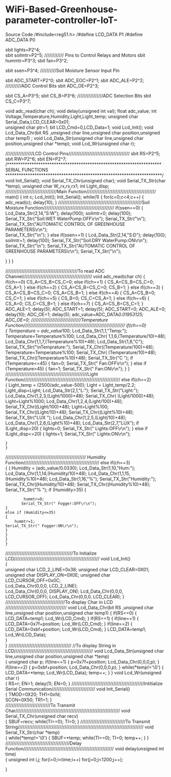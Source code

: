 # WiFi-Based-Greenhouse-parameter-controller-IoT-

Source Code
/#include<reg51.h>
/#define LCD_DATA	P1
/#define ADC_DATA	P0

sbit lights=P2^4;				
sbit soilmtr=P2^5;				//////////// Pins to Control Relays and Motors 
sbit hummtr=P3^3;
sbit fan=P3^2;

sbit ssen=P3^4;					//////////Soil Moisture Sensor Input Pin

sbit ADC_START=P2^0;
sbit ADC_EOC=P2^1;
sbit ADC_ALE=P2^2;					//////////ADC Control Bits
sbit ADC_OE=P2^3;

sbit CS_A=P3^5;	
sbit CS_B=P3^6;				////////////////ADC Selection Bits
sbit CS_C=P3^7;

void adc_read(char ch);
void delay(unsigned int val);
float adc_value;
int Voltage,Temperature,Humidity,Light,Light_temp;
unsigned char Serial_Data,LCD_CLEAR=0x01;	
unsigned char ptr=1;
bit LCD_Cmd=0,LCD_Data=1;
void Lcd_Init();
void Lcd_Data_Chr(bit RS ,unsigned char line,unsigned char position,unsigned char temp1) ;
void Lcd_Data_Str(unsigned char line,unsigned char position,unsigned char *temp);
void Lcd_Wr(unsigned char r);

/////////////////LCD Control  Pins//////////////////////////////////////
sbit RS=P2^5;
sbit RW=P2^6;
sbit EN=P2^7;
/*********************************************************************
                       SERIAL FUNCTIONS
**********************************************************************/
void Init_Serial();
void Serial_TX_Chr(unsigned char);
void Serial_TX_Str(char *temp); 
unsigned char W_rx,rx,rx1;
int Light_disp;
////////////////////////////////Main Function///////////////////////////////////////////
main()
{
 int c;
Lcd_Init(); 
Init_Serial();
while(1)
{ 
		for(c=0;c<4;c++)
		{
			adc_read(c);
			delay(10);
		}
////////////////////////////////////////////////////Soil Moisture Function////////////////////////////////////////////
		if(ssen==0)
		{
			Lcd_Data_Str(2,14,"S:W");
			delay(100);
			 soilmtr=0;
			delay(100);
			 Serial_TX_Str("Soil:WET            WaterPump:OFF\r\n"); 
			 Serial_TX_Str("\n");
			   Serial_TX_Str("AUTOMATIC CONTROL OF GREENHOUSE PARAMETERS\r\n");			
			   Serial_TX_Str("\n");
			}
			else if(ssen==1)
			{ 
			Lcd_Data_Str(2,14,"S:D");
			delay(100);
			 soilmtr=1;
			delay(100);
			Serial_TX_Str("Soil:DRY            WaterPump:ON\r\n"); 
			 Serial_TX_Str("\n");
			 Serial_TX_Str("AUTOMATIC CONTROL OF GREENHOUSE PARAMETERS\r\n"); 
			 Serial_TX_Str("\n");

}
}
 }

/////////////////////////////////////////////To read ADC Channel///////////////////////////////////////////
void adc_read(char ch)
{
	if(ch==0)
		CS_A=CS_B=CS_C=0;
	else if(ch==1)
	{
		CS_A=CS_B=CS_C=0;
		CS_A=1;
	}
	else if(ch==2)
	{
		CS_A=CS_B=CS_C=0;
		CS_B=1;
	}
	else if(ch==3)
	{
		CS_A=CS_B=CS_C=0;
		CS_A=CS_B=1;
	}
	else if(ch==4)
	{
		CS_A=CS_B=0;
		CS_C=1;
	}
	else if(ch==5)
	{
		CS_B=0;
		CS_C=CS_A=1;
	}
	else if(ch==6)
	{
		CS_A=0;
		CS_C=CS_B=1;
	}
	else if(ch==7)
	{
		CS_A=CS_B=CS_C=1;
	}
	ADC_ALE=1;
	delay(5);
	ADC_START=1;
	delay(5);
	ADC_START=0;
	ADC_ALE=0;
	delay(10);
	ADC_OE=1;
	delay(5);
	adc_value=ADC_DATA*0.01953125;
	ADC_OE=0;
///////////////////////////////Temperature Function///////////////////////////////////////////////////////////////
	if(ch==0)                   
	{
		Temperature = adc_value*100;
        Lcd_Data_Str(1,1,"Temp:");
		Temperature=Temperature%100;
		Lcd_Data_Chr( 1,1,6,(Temperature/10)+48);
		Lcd_Data_Chr(1,1,7,(Temperature%10)+48);
		Lcd_Data_Str(1,8,"C");
        Serial_TX_Str("\nTemprature:");
		Serial_TX_Chr((Temperature/100)+48);
		Temperature=Temperature%100;
		Serial_TX_Chr( (Temperature/10)+48);
	    Serial_TX_Chr((Temperature%10)+48);
		Serial_TX_Str("C    ");
		if (Temperature<=45)
	{
		fan=0;
		Serial_TX_Str(" Fan:OFF\r\n");
	}
	else if (Temperature>45)
	{
		fan=1;
		Serial_TX_Str(" Fan:ON\r\n");
	}
	}
///////////////////////////////////////////////////Light  Function////////////////////////////////////////////////////////////
	else if(ch==2)           
	{
	  Light_temp = (2500/adc_value-500);
		Light = Light_temp/2.2;
		Light_disp=Light;
		Lcd_Data_Str(2,1,"L:");
		Serial_TX_Str("Light:");
		Lcd_Data_Chr(1,2,3,(Light/1000)+48);
		Serial_TX_Chr( (Light/1000)+48);
		Light=Light%1000;
		Lcd_Data_Chr(1,2,4,(Light/100)+48);
		Serial_TX_Chr((Light/100)+48);
		Light=Light%100;
		Serial_TX_Chr((Light/10)+48);
		Serial_TX_Chr((Light%10)+48);
		Serial_TX_Str("LUX      ");
		Lcd_Data_Chr(1,2,5,(Light/10)+48);
		Lcd_Data_Chr(1,2,6,(Light%10)+48);
		Lcd_Data_Str(2,7,"LUX");
	if (Light_disp>20)
	{
			lights=0;
		   Serial_TX_Str(" Lights:OFF\r\n");
	}
	else if (Light_disp<=20)
	{
		lights=1;
	Serial_TX_Str(" Lights:ON\r\n");
	
	}
	}
////////////////////////////////////////////////// Humidity Function///////////////////////////////////////////////
else if(ch==3)           
	{
		 {
		Humidity = (adc_value/0.0330);
		Lcd_Data_Str(1,10,"Hum:");
		Lcd_Data_Chr(1,1,14,(Humidity/10)+48);
		Lcd_Data_Chr(1,1,15,(Humidity%10)+48);
		Lcd_Data_Str(1,16,"%");
		Serial_TX_Str("Humidity:");
		Serial_TX_Chr((Humidity/10)+48);
		Serial_TX_Chr((Humidity%10)+48);
		Serial_TX_Str("%       ");
	if (Humidity>35)
	{
		
			hummtr=0;
		   Serial_TX_Str(" Fogger:OFF\r\n");
	}
	else if (Humidity<=35)
	{
		hummtr=1;
	Serial_TX_Str(" Fogger:ON\r\n");
	}
	}
	}
	}
//////////////////////////////////////////To Initialize LCD/////////////////////////////////////////////////////
void Lcd_Init()			
  {     
unsigned char LCD_2_LINE=0x38;
unsigned char LCD_CLEAR=0X01;
unsigned char DISPLAY_ON=0X0E;
unsigned char LCD_CURSOR_OFF=0x0C;						
		Lcd_Data_Chr(0,0,0, LCD_2_LINE);		
		Lcd_Data_Chr(0,0,0, DISPLAY_ON);
		Lcd_Data_Chr(0,0,0, LCD_CURSOR_OFF);
		Lcd_Data_Chr(0,0,0, LCD_CLEAR);
   }						
/////////////////////////////////////To display Char in LCD //////////////////////////////////////
void Lcd_Data_Chr(bit RS ,unsigned char line,unsigned char position,unsigned char temp1)
{
if(RS==0)
{
LCD_DATA=temp1;
Lcd_Wr(LCD_Cmd);
}
if(RS==1)
{
   if(line==1)
    {
    LCD_DATA=0x7f+position;
	Lcd_Wr(LCD_Cmd);
    }
   if(line==2)
    {
    LCD_DATA=0xbf+position;
    Lcd_Wr(LCD_Cmd);
    }
	LCD_DATA=temp1;
	Lcd_Wr(LCD_Data);		
}		
}
///////////////////////////////////////  //To display String in LCD/////////////////////////////////////////////////
void Lcd_Data_Str(unsigned char line,unsigned char position,unsigned char *temp)                                                                           
{
unsigned char p;
if(line==1)
{
p=0x7f+position;
Lcd_Data_Chr(0,0,0,p);
}
if(line==2)
{
p=0xbf+position;
Lcd_Data_Chr(0,0,0,p);
}
while(*temp!='\0')
	{			
	LCD_DATA=*temp;
	Lcd_Wr(LCD_Data); 
    temp++;
}
}
void Lcd_Wr(unsigned char r)           
{
RS=r;
EN=1;
delay(1);
EN=0;
}
/////////////////////////////////////////////Intitialize Serial Communication///////////////////////////
void Init_Serial()                  
{
TMOD=0X20;
TH1=0xfd;			
SCON=0X50;
TR1=1;
}			
////////////////////////////To Transmit Char/////////////////////////////////////////////////////////////////
void Serial_TX_Chr(unsigned char recv)                
{
SBUF=recv;
while(TI==0);
TI=0;
}
////////////////////////////To Transmit String//////////////////////////////////////////////////////////////////////////////
void Serial_TX_Str(char *temp)         
{
while(*temp!='\0')
{
SBUF=*temp;
while(TI==0);
TI=0;
temp++;
}
}
////////////////////////////////////////Delay Function////////////////////////////////////////////////////////
void delay(unsigned int time)                  
{
unsigned int i,j;
for(i=0;i<time;i++)
for(j=0;j<1200;j++);

}
